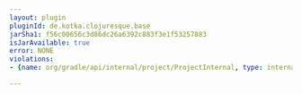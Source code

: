 ```yaml
---
layout: plugin
pluginId: de.kotka.clojuresque.base
jarSha1: f56c00656c3d86dc26a6392c883f3e1f53257883
isJarAvailable: true
error: NONE
violations:
- {name: org/gradle/api/internal/project/ProjectInternal, type: internal-api-usage}

---
```

